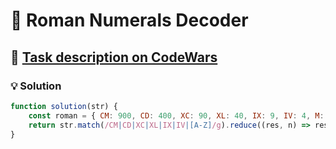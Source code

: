 # 📝 Roman Numerals Decoder

## 🔗 [Task description on CodeWars](https://www.codewars.com/kata/51b6249c4612257ac0000005)

### 💡 Solution

```javascript
function solution(str) {
    const roman = { CM: 900, CD: 400, XC: 90, XL: 40, IX: 9, IV: 4, M: 1000, D: 500, C: 100, L: 50, X: 10, V: 5, I: 1 };
    return str.match(/CM|CD|XC|XL|IX|IV|[A-Z]/g).reduce((res, n) => res + roman[n], 0);
}
```
